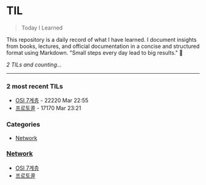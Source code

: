 # TIL
> Today I Learned

This repository is a daily record of what I have learned.
I document insights from books, lectures, and official documentation in a concise and structured format using Markdown.
"Small steps every day lead to big results." 🚀


_2 TILs and counting..._

---

### 2 most recent TILs

- [OSI 7계층](Network/7_OSI_layers.md) - 22220 Mar 22:55
- [프로토콜](Network/Protocol.md) - 17170 Mar 23:21

### Categories

- [Network](#network)

### [Network](#network)
- [OSI 7계층](Network/7_OSI_layers.md)
- [프로토콜](Network/Protocol.md)



